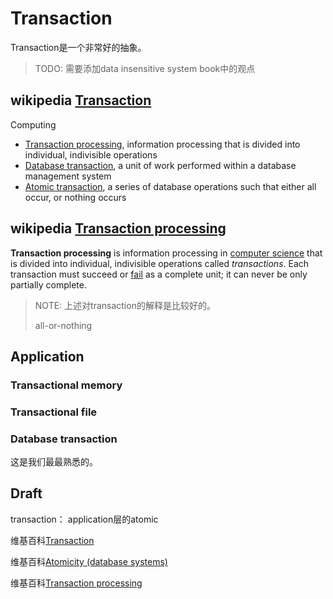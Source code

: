 # Transaction

Transaction是一个非常好的抽象。

> TODO: 需要添加data insensitive system book中的观点

## wikipedia [Transaction](https://en.wikipedia.org/wiki/Transaction)

Computing

- [Transaction processing](https://en.wikipedia.org/wiki/Transaction_processing), information processing that is divided into individual, indivisible operations
- [Database transaction](https://en.wikipedia.org/wiki/Database_transaction), a unit of work performed within a database management system
- [Atomic transaction](https://en.wikipedia.org/wiki/Atomic_transaction), a series of database operations such that either all occur, or nothing occurs



## wikipedia [Transaction processing](https://en.wikipedia.org/wiki/Transaction_processing)

**Transaction processing** is information processing in [computer science](https://en.wikipedia.org/wiki/Computer_science) that is divided into individual, indivisible operations called *transactions*. Each transaction must succeed or [fail](https://en.wikipedia.org/wiki/Failure) as a complete unit; it can never be only partially complete.

> NOTE:  上述对transaction的解释是比较好的。
>
> all-or-nothing

## Application

### Transactional memory



### Transactional file



### Database transaction

这是我们最最熟悉的。

## Draft

transaction： application层的atomic

维基百科[Transaction](https://en.wikipedia.org/wiki/Transaction)

维基百科[Atomicity (database systems)](https://en.wikipedia.org/wiki/Atomicity_(database_systems))

维基百科[Transaction processing](https://en.wikipedia.org/wiki/Transaction_processing)



